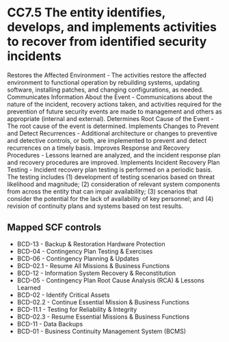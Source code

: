 # CC7.5 The entity identifies, develops, and implements activities to recover from identified security incidents
Restores the Affected Environment - The activities restore the affected environment to functional operation by rebuilding systems, updating software, installing patches, and changing configurations, as needed. Communicates Information About the Event - Communications about the nature of the incident, recovery actions taken, and activities required for the prevention of future security events are made to management and others as appropriate (internal and external). Determines Root Cause of the Event - The root cause of the event is determined. Implements Changes to Prevent and Detect Recurrences - Additional architecture or changes to preventive and detective controls, or both, are implemented to prevent and detect recurrences on a timely basis. Improves Response and Recovery Procedures - Lessons learned are analyzed, and the incident response plan and recovery procedures are improved. Implements Incident Recovery Plan Testing - Incident recovery plan testing is performed on a periodic basis. The testing includes (1) development of testing scenarios based on threat likelihood and magnitude; (2) consideration of relevant system components from across the entity that can impair availability; (3) scenarios that consider the potential for the lack of availability of key personnel; and (4) revision of continuity plans and systems based on test results.
## Mapped SCF controls
- BCD-13 - Backup & Restoration Hardware Protection
- BCD-04 - Contingency Plan Testing & Exercises
- BCD-06 - Contingency Planning & Updates
- BCD-02.1 - Resume All Missions & Business Functions
- BCD-12 - Information System Recovery & Reconstitution
- BCD-05 - Contingency Plan Root Cause Analysis (RCA) & Lessons Learned
- BCD-02 - Identify Critical Assets
- BCD-02.2 - Continue Essential Mission & Business Functions
- BCD-11.1 - Testing for Reliability & Integrity
- BCD-02.3 - Resume Essential Missions & Business Functions
- BCD-11 - Data Backups
- BCD-01 - Business Continuity Management System (BCMS)